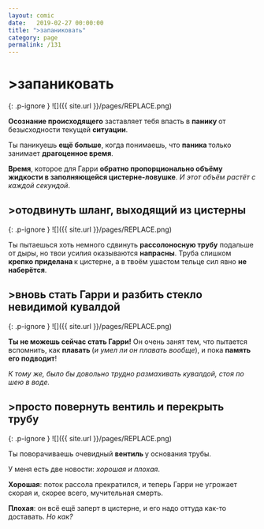 ```yaml
---
layout: comic
date:   2019-02-27 00:00:00 
title: ">запаниковать"
category: page
permalink: /131
---
```

# >запаниковать

{: .p-ignore }
![]({{ site.url }}/pages/REPLACE.png)

<strong>Осознание происходящего</strong> заставляет тебя впасть в <strong>панику </strong>от безысходности текущей <strong>ситуации</strong>.

Ты паникуешь <strong>ещё больше</strong>, когда понимаешь, что <strong>паника </strong>только занимает <strong>драгоценное время</strong>.

<strong>Время</strong>, которое для Гарри <strong>обратно пропорционально объёму жидкости в заполняющейся цистерне-ловушке</strong>. <em>И этот объём растёт с каждой секундой</em>.

## >отодвинуть шланг, выходящий из цистерны

{: .p-ignore }
![]({{ site.url }}/pages/REPLACE.png)

Ты пытаешься хоть немного сдвинуть <strong>рассолоносную трубу</strong> подальше от дыры, но твои усилия оказываются <strong>напрасны</strong>. Труба слишком <strong>крепко приделана </strong>к цистерне, а в твоём ушастом тельце сил явно <strong>не наберётся</strong>.

## >вновь стать Гарри и разбить стекло невидимой кувалдой

{: .p-ignore }
![]({{ site.url }}/pages/REPLACE.png)

<strong>Ты не можешь сейчас стать Гарри!</strong> Он очень занят тем, что пытается вспомнить, как <strong>плавать </strong>(<em>и умел ли он плавать вообще</em>), и пока <strong>память его подводит</strong>!

<em>К тому же, было бы довольно трудно размахивать кувалдой, стоя по шею в воде.</em>

## >просто повернуть вентиль и перекрыть трубу

{: .p-ignore }
![]({{ site.url }}/pages/REPLACE.png)

Ты поворачиваешь очевидный <strong>вентиль </strong>у основания трубы.

У меня есть две новости: <em>хорошая и плохая</em>.

<strong>Хорошая</strong>: поток рассола прекратился, и теперь Гарри не угрожает скорая и, скорее всего, мучительная смерть.

<strong>Плохая</strong>: он всё ещё заперт в цистерне, и его надо оттуда как-то доставать. <em>Но как?</em>
